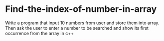 # Find-the-index-of-number-in-array
Write a program that input 10 numbers from user and store them into array. Then ask the user to enter a number to be searched and show its first occurrence from the array in c++
